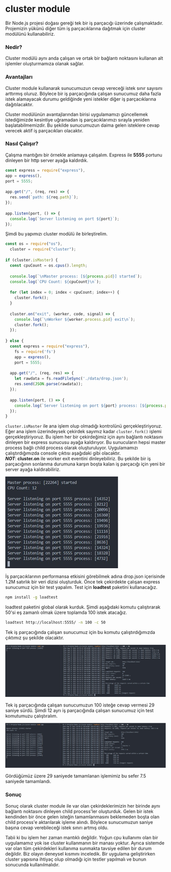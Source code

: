 # cluster module

Bir Node.js projesi doğası gereği tek bir iş parçacığı üzerinde çalışmaktadır. Projemizin yükünü diğer tüm iş parçacıklarına dağıtmak için cluster modülünü kullanabiliriz.&#x20;

### Nedir?

Cluster modülü aynı anda çalışan ve ortak bir bağlantı noktasını kullanan alt işlemler oluşturmamıza olanak sağlar.

### Avantajları

Cluster module kullanarak sunucumuzun cevap vereceği istek sınır sayısını arttırmış oluruz. Böylece bir iş parçacığında çalışan sunucumuz daha fazla istek alamayacak durumu geldiğinde yeni istekler diğer iş parçacıklarına dağıtılacaktır.&#x20;

Cluster modülünün avantajlarından birisi uygulamamızı güncellemek istediğimizde kesintiye uğramadan iş parçacıklarımızı sırayla yeniden başlatabilmemizdir. Bu şekilde sunucumuzun daima gelen isteklere cevap verecek aktif iş parçacıkları olacaktır.&#x20;

### Nasıl Çalışır?

Çalışma mantığını bir örnekle anlamaya çalışalım. Express ile **5555** portunu dinleyen bir http server ayağa kaldırdık.&#x20;

```javascript
const express = require("express"),
app = express(),
port = 5555;
 
app.get("/", (req, res) => {
  res.send(`path: ${req.path}`);
});

app.listen(port, () => {
  console.log(`Server listening on port ${port}`);
});
```

Şimdi bu yapımızı cluster modülü ile birleştirelim.

```javascript
const os = require("os"),
  cluster = require("cluster");

if (cluster.isMaster) {
  const cpuCount = os.cpus().length;
  
  console.log(`\nMaster process: [${process.pid}] started`);
  console.log(`CPU Count: ${cpuCount}\n`);
  
  for (let index = 0; index < cpuCount; index++) {
    cluster.fork();
  }
  
  cluster.on("exit", (worker, code, signal) => {
    console.log(`\nWorker ${worker.process.pid} exit\n`);
    cluster.fork();
  });
  
} else {
  const express = require("express"),
    fs = require('fs')
    app = express(),
    port = 5555;

  app.get("/", (req, res) => {
    let rawdata = fs.readFileSync('./data/drop.json');
    res.send(JSON.parse(rawdata));
  });

  app.listen(port, () => {
    console.log(`Server listening on port ${port} process: [${process.pid}]`);
  });
}

```

`cluster.isMaster` ile ana işlem olup olmadığı kontrolünü gerçekleştiriyoruz. Eğer ana işlem üzerindeysek çekirdek sayımız kadar `cluster.fork()` işlemi gerçekleştiriyoruz. Bu işlem her bir çekirdeğimiz için aynı bağlantı noktasını dinleyen bir express sunucusu ayağa kaldırıyor. Bu sunucuların hepsi master process bağlı child process olarak oluşturuluyor. Uygulamamızı çalıştırdığımızda console çıktısı aşağıdaki gibi olacaktır. \
_**NOT**_: **cluster.on** ile worker exit eventini dinleyebiliriz. Bu şekilde bir iş parçacığının sonlanma durumuna karşın boşta kalan iş parçacığı için yeni bir server ayağa kaldırabiliriz.

![output](../.gitbook/assets/cluster-module-output.jpg)

İş parçacıklarının performansa etkisini görebilmek adına drop.json içerisinde 1.2M satırlık bir veri dizisi oluşturduk. Önce tek çekirdekte çalışan express sunucumuz için bir test yapalım. Test için **loadtest** paketini kullanacağız.

```bash
npm install -g loadtest
```

loadtest paketini global olarak kurduk. Şimdi aşağıdaki komutu çalıştırarak 50'si eş zamanlı olmak üzere toplamda 100 istek atacağız.&#x20;

```bash
loadtest http://localhost:5555/ -n 100 -c 50
```

Tek iş parçacığında çalışan sunucumuz için bu komutu çalıştırdığımızda çıktımız şu şekilde olacaktır.

![](../.gitbook/assets/single-loadtest-output.jpg)

Tek iş parçacığında çalışan sunucumuzun 100 isteğe cevap vermesi 29 saniye sürdü. Şimdi 12 ayrı iş parçacığında çalışan sunucumuz için test komutumuzu çalıştıralım.

![](../.gitbook/assets/multi-loadtest-output.jpg)

Gördüğümüz üzere 29 saniyede tamamlanan işlemimiz bu sefer 7.5 saniyede tamamlandı.&#x20;

### Sonuç

Sonuç olarak cluster module ile var olan çekirdeklerimizin her birinde aynı bağlantı noktasını dinleyen child process'ler oluşturduk. Gelen bir istek kendinden bir önce gelen isteğin tamamlanmasını beklemeden boşta olan child process'e aktarılarak işleme alındı. Böylece sunucumuzun saniye başına cevap verebileceği istek sınırı artmış oldu.&#x20;

Tabii ki bu işlem her zaman mantıklı değildir. Yoğun cpu kullanımı olan bir uygulamamız yok ise cluster kullanmanın bir manası yoktur. Ayrıca sistemde var olan tüm çekirdekleri kullanıma sunmakta tavsiye edilen bir durum değildir. Biz olayın deneysel kısmını inceledik. Bir uygulama geliştirirken cluster yapısına ihtiyaç olup olmadığı için testler yapılmalı ve bunun sonucunda kullanılmalıdır.
